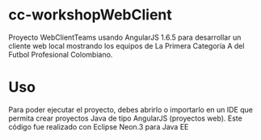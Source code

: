 # cc-workshopWebClient

Proyecto WebClientTeams usando AngularJS 1.6.5 para desarrollar un cliente web local mostrando los equipos de La Primera Categoría A del Futbol Profesional Colombiano.

# Uso

Para poder ejecutar el proyecto, debes abrirlo o importarlo en un IDE que permita crear proyectos Java de tipo AngularJS (proyectos web). Este código fue realizado con Eclipse Neon.3 para Java EE

